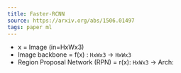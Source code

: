 ```yaml
---
title: Faster-RCNN
source: https://arxiv.org/abs/1506.01497
tags: paper ml
---
```


- x = Image (in=HxWx3) 
- Image backbone = f(x) : `HxWx3` -> `HxWx3`
- Region Proposal Network (RPN) = r(x): `HxWx3` -> 
Arch: